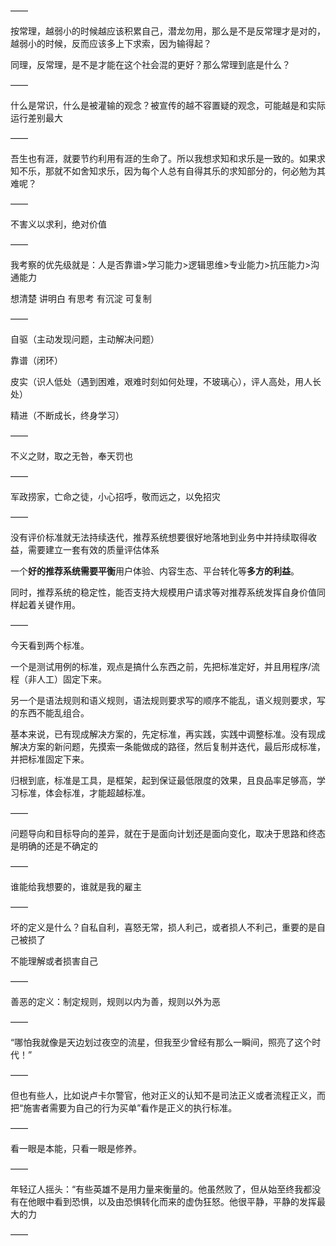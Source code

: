 ——

按常理，越弱小的时候越应该积累自己，潜龙勿用，那么是不是反常理才是对的，越弱小的时候，反而应该多上下求索，因为输得起？

同理，反常理，是不是才能在这个社会混的更好？那么常理到底是什么？

——

什么是常识，什么是被灌输的观念？被宣传的越不容置疑的观念，可能越是和实际运行差别最大

——

吾生也有涯，就要节约利用有涯的生命了。所以我想求知和求乐是一致的。如果求知不乐，那就不如舍知求乐，因为每个人总有自得其乐的求知部分的，何必勉为其难呢？

——

不害义以求利，绝对价值

——

我考察的优先级就是：人是否靠谱>学习能力>逻辑思维>专业能力>抗压能力>沟通能力

想清楚 讲明白 有思考 有沉淀 可复制

——

自驱（主动发现问题，主动解决问题）

靠谱（闭环）

皮实（识人低处（遇到困难，艰难时刻如何处理，不玻璃心），评人高处，用人长处）

精进（不断成长，终身学习）

——

不义之财，取之无咎，奉天罚也

——

军政捞家，亡命之徒，小心招呼，敬而远之，以免招灾

——

没有评价标准就无法持续迭代，推荐系统想要很好地落地到业务中并持续取得收益，需要建立一套有效的质量评估体系

一个**好的推荐系统需要平衡**用户体验、内容生态、平台转化等**多方的利益**。

同时，推荐系统的稳定性，能否支持大规模用户请求等对推荐系统发挥自身价值同样起着关键作用。

——

今天看到两个标准。

一个是测试用例的标准，观点是搞什么东西之前，先把标准定好，并且用程序/流程（非人工）固定下来。

另一个是语法规则和语义规则，语法规则要求写的顺序不能乱，语义规则要求，写的东西不能乱组合。

基本来说，已有现成解决方案的，先定标准，再实践，实践中调整标准。没有现成解决方案的新问题，先摸索一条能做成的路径，然后复制并迭代，最后形成标准，并把标准固定下来。

归根到底，标准是工具，是框架，起到保证最低限度的效果，且良品率足够高，学习标准，体会标准，才能超越标准。

——

问题导向和目标导向的差异，就在于是面向计划还是面向变化，取决于思路和终态是明确的还是不确定的

——

谁能给我想要的，谁就是我的雇主

——

坏的定义是什么？自私自利，喜怒无常，损人利己，或者损人不利己，重要的是自己被损了

不能理解或者损害自己

——

善恶的定义：制定规则，规则以内为善，规则以外为恶

——

“哪怕我就像是天边划过夜空的流星，但我至少曾经有那么一瞬间，照亮了这个时代！”

——

但也有些人，比如说卢卡尔警官，他对正义的认知不是司法正义或者流程正义，而把“施害者需要为自己的行为买单”看作是正义的执行标准。

——

看一眼是本能，只看一眼是修养。

——

年轻辽人摇头：“有些英雄不是用力量来衡量的。他虽然败了，但从始至终我都没有在他眼中看到恐惧，以及由恐惧转化而来的虚伪狂怒。他很平静，平静的发挥最大的力

——

